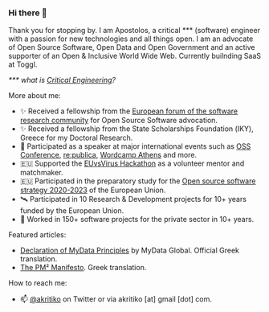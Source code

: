 ### Hi there 👋

Thank you for stopping by. I am Apostolos, a critical *** (software) engineer with a passion for new technologies and all things open. I am an advocate of Open Source Software, Open Data and Open Government and an active supporter of an Open & Inclusive World Wide Web. Currently builnding SaaS at Toggl.

_*** what is [Critical Engineering](https://criticalengineering.org/)?_

More about me:
  
- ✨ Received a fellowship from the [European forum of the software research community](https://www.swforum.eu/) for Open Source Software advocation. 
- ✨ Received a fellowship from the State Scholarships Foundation (ΙΚΥ), Greece for my Doctoral Research.
- 🎤 Participated as a speaker at major international events such as [OSS Conference](https://www.youtube.com/watch?v=VPRIgfU7C8w), [re:publica](https://www.youtube.com/watch?v=ORx2HQUuq14), [Wordcamp Athens](https://www.youtube.com/watch?v=b39iyhF9Dkk) and more.
- 🇪🇺 Supported the [EUvsVirus Hackathon](https://www.euvsvirus.org/) as a volunteer mentor and matchmaker.
- 🇪🇺 Participated in the preparatory study for the [Open source software strategy 2020-2023](https://commission.europa.eu/about-european-commission/departments-and-executive-agencies/informatics/open-source-software-strategy_en) of the European Union.
- 🛰 Participated in 10 Research & Development projects for 10+ years funded by the European Union.
- 🏬 Worked in 150+ software projects for the private sector in 10+ years. 

Featured articles:

- [Declaration of MyData Principles](https://oldwww.mydata.org/declaration/greek/) by MyData Global. Official Greek translation.
- [The PM² Manifesto](https://apostolos.kritikos.me/2020/05/pm2-manifesto-europe/). Greek translation.

How to reach me: 

- 📫 [@akritiko](https://twitter.com/akritiko) on Twitter or via akritiko [at] gmail [dot] com.

<!--
**akritiko/akritiko** is a ✨ _special_ ✨ repository because its `README.md` (this file) appears on your GitHub profile.

Here are some ideas to get you started:

- 🔭 I’m currently working on ...
- 🌱 I’m currently learning ...
- 👯 I’m looking to collaborate on ...
- 🤔 I’m looking for help with ...
- 💬 Ask me about ...
- 📫 How to reach me: ...
- 😄 Pronouns: ...
- ⚡ Fun fact: ...
-->
